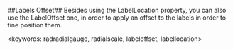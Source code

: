 ##Labels Offset##
Besides using the LabelLocation property, you can also use the LabelOffset one, in order to apply an offset to the labels in order to fine position them.

<keywords: radradialgauge, radialscale, labeloffset, labellocation>